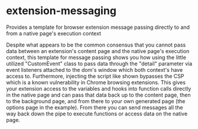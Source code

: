 # extension-messaging
Provides a template for browser extension message passing directly to and from a native page's execution context

Despite what appears to be the common consensus that you cannot pass data between an extension's content page and the native page's execution context, this template for message passing shows you how using the little utilized "CustomEvent" class to pass data through the "detail" parameter via event listeners attached to the dom's window which both context's have access to. Furthermore, injecting the script like shown bypasses the CSP which is a known vulnerability in Chrome browsing extensions. This gives your extension access to the variables and hooks into function calls directly in the native page and can pass that data back up to the content page, then to the background page, and from there to your own generated page (the options page in the example). From there you can send messages all the way back down the pipe to execute functions or access data on the native page.
